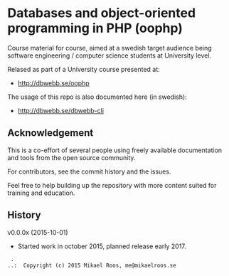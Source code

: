 Databases and object-oriented programming in PHP (oophp)
===================

Course material for course, aimed at a swedish target audience being software engineering / computer science students at University level. 

Relased as part of a University course presented at:

* http://dbwebb.se/oophp

The usage of this repo is also documented here (in swedish):

* http://dbwebb.se/dbwebb-cli




Acknowledgement
-------------------

This is a co-effort of several people using freely available documentation and tools from the open source community. 

For contributors, see the commit history and the issues.

Feel free to help building up the repository with more content suited for training and education.



History
-------------------

v0.0.0x (2015-10-01)

* Started work in october 2015, planned release early 2017.



```                                                            
 .                                                             
..:  Copyright (c) 2015 Mikael Roos, me@mikaelroos.se   
```                                                            
